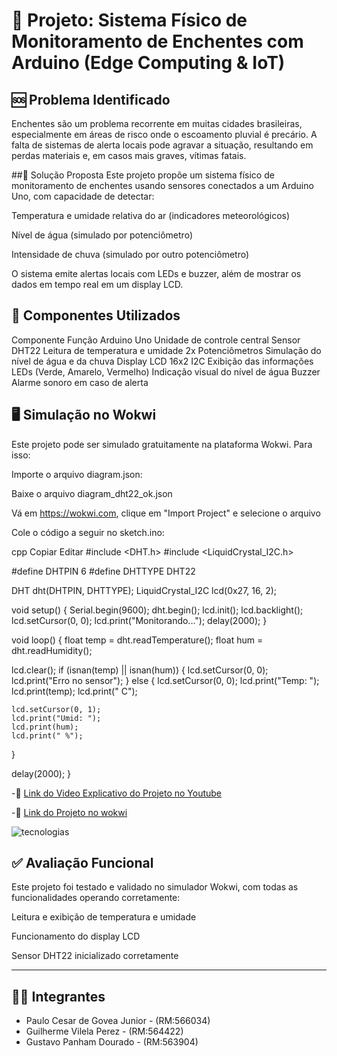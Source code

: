 # 🌊 Projeto: Sistema Físico de Monitoramento de Enchentes com Arduino (Edge Computing & IoT)

## 🆘 Problema Identificado
Enchentes são um problema recorrente em muitas cidades brasileiras, especialmente em áreas de risco onde o escoamento pluvial é precário. A falta de sistemas de alerta locais pode agravar a situação, resultando em perdas materiais e, em casos mais graves, vítimas fatais.

##🎯 Solução Proposta
Este projeto propõe um sistema físico de monitoramento de enchentes usando sensores conectados a um Arduino Uno, com capacidade de detectar:

Temperatura e umidade relativa do ar (indicadores meteorológicos)

Nível de água (simulado por potenciômetro)

Intensidade de chuva (simulado por outro potenciômetro)

O sistema emite alertas locais com LEDs e buzzer, além de mostrar os dados em tempo real em um display LCD.

## 🧰 Componentes Utilizados
Componente	Função
Arduino Uno	Unidade de controle central
Sensor DHT22	Leitura de temperatura e umidade
2x Potenciômetros	Simulação do nível de água e da chuva
Display LCD 16x2 I2C	Exibição das informações
LEDs (Verde, Amarelo, Vermelho)	Indicação visual do nível de água
Buzzer	Alarme sonoro em caso de alerta

## 🖥️ Simulação no Wokwi
Este projeto pode ser simulado gratuitamente na plataforma Wokwi. Para isso:

Importe o arquivo diagram.json:

Baixe o arquivo diagram_dht22_ok.json

Vá em https://wokwi.com, clique em "Import Project" e selecione o arquivo

Cole o código a seguir no sketch.ino:

cpp
Copiar
Editar
#include <DHT.h>
#include <LiquidCrystal_I2C.h>

#define DHTPIN 6
#define DHTTYPE DHT22

DHT dht(DHTPIN, DHTTYPE);
LiquidCrystal_I2C lcd(0x27, 16, 2);

void setup() {
  Serial.begin(9600);
  dht.begin();
  lcd.init();
  lcd.backlight();
  lcd.setCursor(0, 0);
  lcd.print("Monitorando...");
  delay(2000);
}

void loop() {
  float temp = dht.readTemperature();
  float hum = dht.readHumidity();

  lcd.clear();
  if (isnan(temp) || isnan(hum)) {
    lcd.setCursor(0, 0);
    lcd.print("Erro no sensor");
  } else {
    lcd.setCursor(0, 0);
    lcd.print("Temp: ");
    lcd.print(temp);
    lcd.print(" C");

    lcd.setCursor(0, 1);
    lcd.print("Umid: ");
    lcd.print(hum);
    lcd.print(" %");
  }

  delay(2000);
} 

-🔗 [Link do Video Explicativo do Projeto no Youtube](https://youtube.com/shorts/RG7EyCWfr2E)

-🔗 [Link do Projeto no wokwi](https://wokwi.com/projects/429233134750736385)

![tecnologias](https://github.com/user-attachments/assets/78bdeea2-498c-4956-a869-2dd01958c464)


## ✅ Avaliação Funcional
Este projeto foi testado e validado no simulador Wokwi, com todas as funcionalidades operando corretamente:

Leitura e exibição de temperatura e umidade

Funcionamento do display LCD

Sensor DHT22 inicializado corretamente

---

## 👨‍💻 Integrantes

- Paulo Cesar de Govea Junior - (RM:566034)
- Guilherme Vilela Perez - (RM:564422)
- Gustavo Panham Dourado - (RM:563904)
